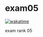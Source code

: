# exam05

[![wakatime](https://wakatime.com/badge/user/7b6b66f5-8a9a-4187-ad50-0659cf472418/project/a56387a1-c7cd-4e9e-93dc-05c268ef3879.svg)](https://wakatime.com/@louisnfr)

exam rank 05
